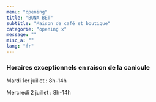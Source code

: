 ```yaml
---
menu: "opening"
title: "BUNA BET"
subtitle: "Maison de café et boutique"
categorie: "opening x"
message: ""
misc_a: ""
lang: "fr"
---
```

### Horaires exceptionnels en raison de la canicule

Mardi 1er juillet : 8h-14h

Mercredi 2 juillet : 8h-14h


